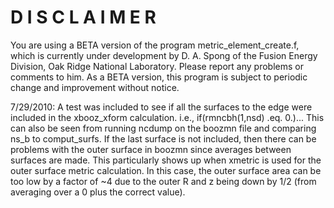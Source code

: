 # D I S C L A I M E R

You are using a BETA version of the program metric_element_create.f, which is currently under development by D. A. Spong of the Fusion Energy Division, Oak Ridge National Laboratory. Please report any problems or comments to him. As a BETA version, this program is subject to periodic change and improvement without notice.

7/29/2010: A test was included to see if all the surfaces to the edge were included in the xbooz_xform calculation. i.e., if(rmncbh(1,nsd) .eq. 0.)... This can also be seen from running ncdump on the boozmn file and comparing ns_b to comput_surfs. If the last surface is not included, then there can be problems with the outer surface in boozmn since averages between surfaces are made. This particularly shows up when xmetric is used for the outer surface metric calculation. In this case, the outer surface area can be too low by a factor of ~4 due to the outer R and z being down by 1/2 (from averaging over a 0 plus the correct value).
